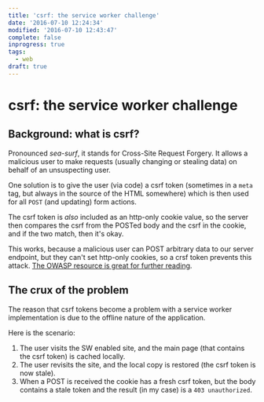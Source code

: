 ```yaml
---
title: 'csrf: the service worker challenge'
date: '2016-07-10 12:24:34'
modified: '2016-07-10 12:43:47'
complete: false
inprogress: true
tags:
  - web
draft: true
---
```

# csrf: the service worker challenge

## Background: what is csrf?

Pronounced *sea-surf*, it stands for Cross-Site Request Forgery. It allows a malicious user to make requests (usually changing or stealing data) on behalf of an unsuspecting user.

One solution is to give the user (via code) a csrf token (sometimes in a `meta` tag, but always in the source of the HTML somewhere) which is then used for all `POST` (and updating) form actions.

The csrf token is _also_ included as an http-only cookie value, so the server then compares the csrf from the POSTed body and the csrf in the cookie, and if the two match, then it's okay.

This works, because a malicious user can POST arbitrary data to our server endpoint, but they can't set http-only cookies, so a crsf token prevents this attack. [The OWASP resource is great for further reading](https://www.owasp.org/index.php/Cross-Site_Request_Forgery_%28CSRF%29).

## The crux of the problem

The reason that csrf tokens become a problem with a service worker implementation is due to the offline nature of the application.

Here is the scenario:

1. The user visits the SW enabled site, and the main page (that contains the csrf token) is cached locally.
2. The user revisits the site, and the local copy is restored (the csrf token is now stale).
3. When a POST is received the cookie has a fresh csrf token, but the body contains a stale token and the result (in my case) is a `403 unauthorized`.
